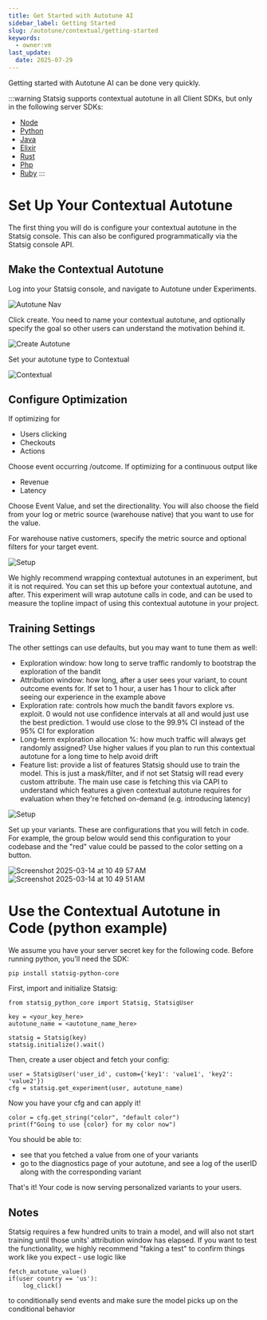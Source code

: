 ```yaml
---
title: Get Started with Autotune AI
sidebar_label: Getting Started
slug: /autotune/contextual/getting-started
keywords:
  - owner:vm
last_update:
  date: 2025-07-29
---
```


Getting started with Autotune AI can be done very quickly.

:::warning
Statsig supports contextual autotune in all Client SDKs, but only in the following server SDKs:

- [Node](/server-core/node-core)
- [Python](/server-core/python-core)
- [Java](/server-core/java-core)
- [Elixir](/server-core/elixir-core)
- [Rust](/server-core/rust-core)
- [Php](/server-core/php-core)
- [Ruby](/server/rubySDK)
:::

# Set Up Your Contextual Autotune

The first thing you will do is configure your contextual autotune in the Statsig console. This can also be configured programmatically via the Statsig console API.

## Make the Contextual Autotune

Log into your Statsig console, and navigate to Autotune under Experiments.

![Autotune Nav](https://github.com/user-attachments/assets/167d5e87-c155-4465-9419-bcf018c496cb)

Click create. You need to name your contextual autotune, and optionally specify the goal so other users can understand the motivation behind it.

![Create Autotune](https://github.com/user-attachments/assets/b16fb9a6-80f4-495c-8ebc-b0cdcdb1d8a8)

Set your autotune type to Contextual

![Contextual](https://github.com/user-attachments/assets/4398ae6f-0763-49c0-a49b-804daece4da8)

## Configure Optimization

If optimizing for

- Users clicking
- Checkouts
- Actions

Choose event occurring /outcome. If optimizing for a continuous output like

- Revenue
- Latency

Choose Event Value, and set the directionality. You will also choose the field from your log or metric source (warehouse native) that you want to use for the value.

For warehouse native customers, specify the metric source and optional filters for your target event.

![Setup](https://github.com/user-attachments/assets/4885eac2-38ec-42f1-bd52-592b728623a0)

We highly recommend wrapping contextual autotunes in an experiment, but it is not required. You can set this up before your contextual autotune, and after. This experiment will wrap autotune calls in code, and can be used to measure the topline impact of using this contextual autotune in your project.

## Training Settings

The other settings can use defaults, but you may want to tune them as well:

- Exploration window: how long to serve traffic randomly to bootstrap the exploration of the bandit
- Attribution window: how long, after a user sees your variant, to count outcome events for. If set to 1 hour, a user has 1 hour to click after seeing our experience in the example above
- Exploration rate: controls how much the bandit favors explore vs. exploit. 0 would not use confidence intervals at all and would just use the best prediction. 1 would use close to the 99.9% CI instead of the 95% CI for exploration
- Long-term exploration allocation %: how much traffic will always get randomly assigned? Use higher values if you plan to run this contextual autotune for a long time to help avoid drift
- Feature list: provide a list of features Statsig should use to train the model. This is just a mask/filter, and if not set Statsig will read every custom attribute. The main use case is fetching this via CAPI to understand which features a given contextual autotune requires for evaluation when they're fetched on-demand (e.g. introducing latency)

![Setup](https://github.com/user-attachments/assets/8c87e142-247d-42b3-8baa-04f8967ae400)

Set up your variants. These are configurations that you will fetch in code. For example, the group below would send this configuration to your codebase and the "red" value could be passed to the color setting on a button.

![Screenshot 2025-03-14 at 10 49 57 AM](https://github.com/user-attachments/assets/591c0b49-2a40-4bb9-9bef-311bd1d64651)
![Screenshot 2025-03-14 at 10 49 51 AM](https://github.com/user-attachments/assets/10b13396-9bb5-4045-b514-45b0861885cb)

# Use the Contextual Autotune in Code (python example)

We assume you have your server secret key for the following code. Before running python, you'll need the SDK:

`pip install statsig-python-core`

First, import and initialize Statsig:

```
from statsig_python_core import Statsig, StatsigUser

key = <your_key_here>
autotune_name = <autotune_name_here>

statsig = Statsig(key)
statsig.initialize().wait()
```

Then, create a user object and fetch your config:

```
user = StatsigUser('user_id', custom={'key1': 'value1', 'key2': 'value2'})
cfg = statsig.get_experiment(user, autotune_name)
```

Now you have your cfg and can apply it!

```
color = cfg.get_string("color", "default color")
print(f"Going to use {color} for my color now")
```

You should be able to:

- see that you fetched a value from one of your variants
- go to the diagnostics page of your autotune, and see a log of the userID along with the corresponding variant

That's it! Your code is now serving personalized variants to your users.

## Notes

Statsig requires a few hundred units to train a model, and will also not start training until those units' attribution window has elapsed. If you want to test the functionality, we highly recommend "faking a test" to confirm things work like you expect - use logic like

```
fetch_autotune_value()
if(user country == 'us'):
    log_click()
```

to conditionally send events and make sure the model picks up on the conditional behavior
